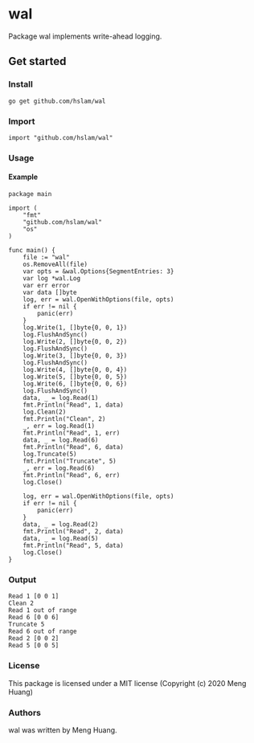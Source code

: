 # wal
Package wal implements write-ahead logging.

## Get started

### Install
```
go get github.com/hslam/wal
```
### Import
```
import "github.com/hslam/wal"
```
### Usage
#### Example
```
package main

import (
	"fmt"
	"github.com/hslam/wal"
	"os"
)

func main() {
	file := "wal"
	os.RemoveAll(file)
	var opts = &wal.Options{SegmentEntries: 3}
	var log *wal.Log
	var err error
	var data []byte
	log, err = wal.OpenWithOptions(file, opts)
	if err != nil {
		panic(err)
	}
	log.Write(1, []byte{0, 0, 1})
	log.FlushAndSync()
	log.Write(2, []byte{0, 0, 2})
	log.FlushAndSync()
	log.Write(3, []byte{0, 0, 3})
	log.FlushAndSync()
	log.Write(4, []byte{0, 0, 4})
	log.Write(5, []byte{0, 0, 5})
	log.Write(6, []byte{0, 0, 6})
	log.FlushAndSync()
	data, _ = log.Read(1)
	fmt.Println("Read", 1, data)
	log.Clean(2)
	fmt.Println("Clean", 2)
	_, err = log.Read(1)
	fmt.Println("Read", 1, err)
	data, _ = log.Read(6)
	fmt.Println("Read", 6, data)
	log.Truncate(5)
	fmt.Println("Truncate", 5)
	_, err = log.Read(6)
	fmt.Println("Read", 6, err)
	log.Close()

	log, err = wal.OpenWithOptions(file, opts)
	if err != nil {
		panic(err)
	}
	data, _ = log.Read(2)
	fmt.Println("Read", 2, data)
	data, _ = log.Read(5)
	fmt.Println("Read", 5, data)
	log.Close()
}
```

### Output
```
Read 1 [0 0 1]
Clean 2
Read 1 out of range
Read 6 [0 0 6]
Truncate 5
Read 6 out of range
Read 2 [0 0 2]
Read 5 [0 0 5]
```

### License
This package is licensed under a MIT license (Copyright (c) 2020 Meng Huang)


### Authors
wal was written by Meng Huang.


